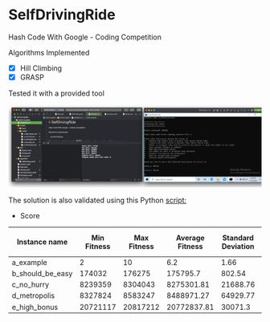 # SelfDrivingRide

Hash Code With Google - Coding Competition

Algorithms Implemented

-   [x] Hill Climbing
-   [x] GRASP
    
Tested it with a provided tool
    
![Image](SelfDrivingRide/Assets/Images/hill_climbing_test_tool.png?raw=true "Title")

The solution is also validated using this Python [script:](https://github.com/PicoJr/2018-hashcode-score)

- Score

| Instance name  | Min Fitness | Max Fitness  | Average Fitness | Standard Deviation | Best Known Value |
| ------------- | ------------- | ------------- | ------------- | ------------- | ------------- |
| a_example  | 2  | 10  | 6.2  | 1.66 | 10  |
| b_should_be_easy  | 174032  | 176275  | 175795.7  | 802.54  | 176.677  |
| c_no_hurry  | 8239359  | 8304043  | 8275301.81  | 21688.76  | 13.789.773  |
| d_metropolis  | 8327824  | 8583247  | 8488971.27  | 64929.77  | 10.914.293  |
| e_high_bonus  | 20721117  | 20817212  | 20772837.81  | 30071.3  | 21.460.945  |
